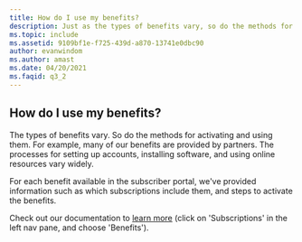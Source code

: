 ```yaml
---
title: How do I use my benefits?
description: Just as the types of benefits vary, so do the methods for activating and using them. For example, many of our benefits are provided by...
ms.topic: include
ms.assetid: 9109bf1e-f725-439d-a870-13741e0dbc90
author: evanwindom
ms.author: amast
ms.date: 04/20/2021
ms.faqid: q3_2
---
```


## How do I use my benefits?

The types of benefits vary.  So do the methods for activating and using them. For example, many of our benefits are provided by partners.  The processes for setting up accounts, installing software, and using online resources vary widely.

For each benefit available in the subscriber portal, we've provided information such as which subscriptions include them, and steps to activate the benefits.

Check out our documentation to [learn more](https://docs.microsoft.com/visualstudio/subscriptions/about-benefits) (click on 'Subscriptions' in the left nav pane, and choose 'Benefits').
